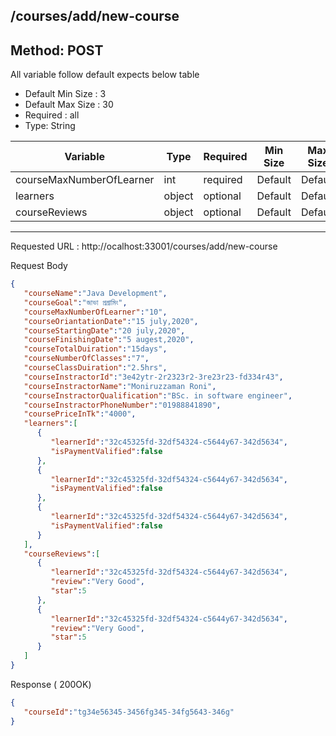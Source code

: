 
## /courses/add/new-course

## Method: POST
All variable follow  default expects below table
* Default Min Size : 3
* Default Max Size : 30
* Required : all
* Type: String

Variable  | Type | Required | Min Size | Max Size
------------- | ------------- | ------------- | ------------- | -------------
courseMaxNumberOfLearner  | int  | required | Default | Default
learners  | object  | optional | Default | Default
courseReviews  | object  | optional | Default | Default




---
Requested URL : http://ocalhost:33001/courses/add/new-course

Request Body
```json
{
   "courseName":"Java Development",
   "courseGoal":"জাভা প্রগ্রামিং",
   "courseMaxNumberOfLearner":"10",
   "courseOriantationDate":"15 july,2020",
   "courseStartingDate":"20 july,2020",
   "courseFinishingDate":"5 augest,2020",
   "courseTotalDuiration":"15days",
   "courseNumberOfClasses":"7",
   "courseClassDuiration":"2.5hrs",
   "courseInstractorId":"3e42ytr-2r2323r2-3re23r23-fd334r43",
   "courseInstractorName":"Moniruzzaman Roni",
   "courseInstractorQualification":"BSc. in software engineer",
   "courseInstractorPhoneNumber":"01988841890",
   "coursePriceInTk":"4000",
   "learners":[
      {
         "learnerId":"32c45325fd-32df54324-c5644y67-342d5634",
         "isPaymentValified":false
      },
      {
         "learnerId":"32c45325fd-32df54324-c5644y67-342d5634",
         "isPaymentValified":false
      },
      {
         "learnerId":"32c45325fd-32df54324-c5644y67-342d5634",
         "isPaymentValified":false
      }
   ],
   "courseReviews":[
      {
         "learnerId":"32c45325fd-32df54324-c5644y67-342d5634",
         "review":"Very Good",
         "star":5
      },
      {
         "learnerId":"32c45325fd-32df54324-c5644y67-342d5634",
         "review":"Very Good",
         "star":5
      }
   ]
}
```
Response ( 200OK)
```json
{
   "courseId":"tg34e56345-3456fg345-34fg5643-346g"
}
```
